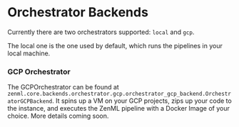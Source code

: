 # Orchestrator Backends

Currently there are two orchestrators supported: `local` and `gcp`.

The local one is the one used by default, which runs the pipelines in your local machine.

### GCP Orchestrator

The GCPOrchestrator can be found at `zenml.core.backends.orchestrator.gcp.orchestrator_gcp_backend.OrchestratorGCPBackend`. It spins up a VM on your GCP projects, zips up your code to the instance, and executes the ZenML pipeline with a Docker Image of your choice. More details coming soon.

